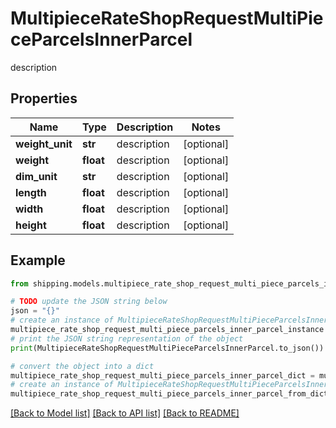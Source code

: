 # MultipieceRateShopRequestMultiPieceParcelsInnerParcel

description

## Properties

Name | Type | Description | Notes
------------ | ------------- | ------------- | -------------
**weight_unit** | **str** | description | [optional] 
**weight** | **float** | description | [optional] 
**dim_unit** | **str** | description | [optional] 
**length** | **float** | description | [optional] 
**width** | **float** | description | [optional] 
**height** | **float** | description | [optional] 

## Example

```python
from shipping.models.multipiece_rate_shop_request_multi_piece_parcels_inner_parcel import MultipieceRateShopRequestMultiPieceParcelsInnerParcel

# TODO update the JSON string below
json = "{}"
# create an instance of MultipieceRateShopRequestMultiPieceParcelsInnerParcel from a JSON string
multipiece_rate_shop_request_multi_piece_parcels_inner_parcel_instance = MultipieceRateShopRequestMultiPieceParcelsInnerParcel.from_json(json)
# print the JSON string representation of the object
print(MultipieceRateShopRequestMultiPieceParcelsInnerParcel.to_json())

# convert the object into a dict
multipiece_rate_shop_request_multi_piece_parcels_inner_parcel_dict = multipiece_rate_shop_request_multi_piece_parcels_inner_parcel_instance.to_dict()
# create an instance of MultipieceRateShopRequestMultiPieceParcelsInnerParcel from a dict
multipiece_rate_shop_request_multi_piece_parcels_inner_parcel_from_dict = MultipieceRateShopRequestMultiPieceParcelsInnerParcel.from_dict(multipiece_rate_shop_request_multi_piece_parcels_inner_parcel_dict)
```
[[Back to Model list]](../README.md#documentation-for-models) [[Back to API list]](../README.md#documentation-for-api-endpoints) [[Back to README]](../README.md)


